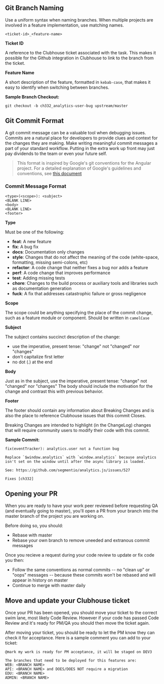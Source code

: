## Git Branch Naming

Use a uniform syntax when naming branches. When multiple projects are involved in a feature implementation, use matching names.

```
<ticket-id>_<feature-name>
```

**Ticket ID**

A reference to the Clubhouse ticket associated with the task. This makes it possible for the Github integration in Clubhouse to link to the branch from the ticket.

**Feature Name**

A short description of the feature, formatted in `kebab-case`, that makes it easy to identify when switching between branches.

**Sample Branch Checkout:**

```
git checkout -b ch332_analytics-user-bug upstream/master
```

## Git Commit Format

A git commit message can be a valuable tool when debugging issues. Commits are a natural place for developers to provide clues and context for the changes they are making. Make writing meaningful commit messages a part of your standard workflow. Putting in the extra work up front may just pay dividends to the team or even your future self.

> This format is inspired by Google's git conventions for the Angular project. For a detailed explanation of Google's guidelines and conventions, see [this document](https://docs.google.com/document/d/1QrDFcIiPjSLDn3EL15IJygNPiHORgU1_OOAqWjiDU5Y/edit)

### Commit Message Format

```
<type>(<scope>): <subject>
<BLANK LINE>
<body>
<BLANK LINE>
<footer>
```

**Type**

Must be one of the following:

* **feat**: A new feature
* **fix**: A bug fix
* **docs**: Documentation only changes
* **style**: Changes that do not affect the meaning of the code (white-space, formatting, missing semi-colons, etc)
* **refactor**: A code change that neither fixes a bug nor adds a feature
* **perf**: A code change that improves performance
* **test**: Adding missing tests
* **chore**: Changes to the build process or auxiliary tools and libraries such as documentation generation
* **fuck**: A fix that addresses catastrophic failure or gross negligence

**Scope**

The scope could be anything specifying the place of the commit change, such as a feature module or component. Should be written in `camelCase`

**Subject**

The subject contains succinct description of the change:

* use the imperative, present tense: "change" not "changed" nor "changes"
* don't capitalize first letter
* no dot (.) at the end

**Body**

Just as in the subject, use the imperative, present tense: "change" not "changed" nor "changes" The body should include the motivation for the change and contrast this with previous behavior.

**Footer**

The footer should contain any information about Breaking Changes and is also the place to reference Clubhouse issues that this commit Closes.

Breaking Changes are intended to highlight (in the ChangeLog) changes that will require community users to modify their code with this commit.

**Sample Commit:**

```
fix(eventTracker): analytics.user not a function bug

Replace `$window.analytics` with `window.analytics` because analytics isn't set on the window until after the async library is loaded.

See: https://github.com/segmentio/analytics.js/issues/527

Fixes [ch332]
```

## Opening your PR

When you are ready to have your work peer reviewed before requesting QA (and eventually going to master), you'll open a PR from your branch into the master branch of the project you are working on.

Before doing so, you should:
* Rebase with master
* Rebase your own branch to remove uneeded and extranous commit messages

Once you recieve a request during your code review to update or fix code you then:
* Follow the same conventions as normal commits -- no "clean up" or "oops" messages -- because these commits won't be rebased and will appear in history on master
* Continue to merge with master daily

## Move and update your Clubhouse ticket

Once your PR has been opened, you should move your ticket to the correct swim lane, most likely Code Review. However if your code has passed Code Review and it's ready for PM/QA you should then move the ticket again.

After moving your ticket, you should be ready to let the PM know they can check it for acceptance. Here is a sample comment you can add to your ticket:

```
@mark my work is ready for PM acceptance, it will be staged on DEV3

The branches that need to be deployed for this features are:
WEB: <BRANCH NAME>
API: <BRANCH NAME> and DOES/DOES NOT require a migration
EDU: <BRANCH NAME>
ADMIN: <BRANCH NAME>
```


